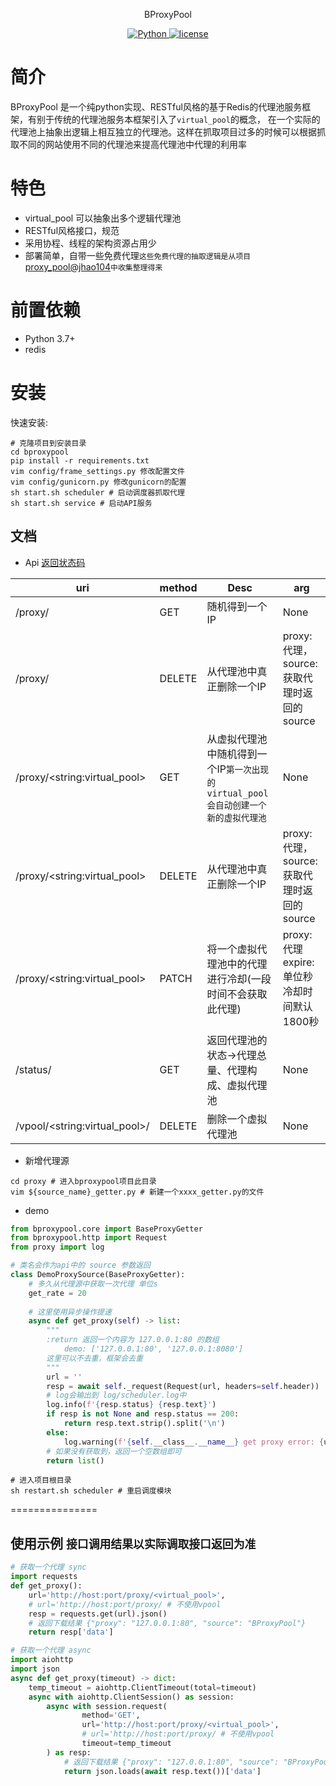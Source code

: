 <p align="center">
    BProxyPool
</p>
<p align="center">
  <a href="https://github.com/python">
    <img src="https://img.shields.io/badge/Python-3.7.4-brightgreen.svg" alt="Python">
  </a>
  <a href="https://github.com/littlebai3618/bproxypool/blob/master/LICENSE">
    <img src="https://img.shields.io/github/license/mashape/apistatus.svg" alt="license">
  </a>
</p>

简介
========

BProxyPool 是一个纯python实现、RESTful风格的基于Redis的代理池服务框架，有别于传统的代理池服务本框架引入了`virtual_pool`的概念，
在一个实际的代理池上抽象出逻辑上相互独立的代理池。这样在抓取项目过多的时候可以根据抓取不同的网站使用不同的代理池来提高代理池中代理的利用率

特色
========
* virtual_pool 可以抽象出多个逻辑代理池
* RESTful风格接口，规范
* 采用协程、线程的架构资源占用少
* 部署简单，自带一些免费代理`这些免费代理的抽取逻辑是从项目`[proxy_pool](https://github.com/jhao104/proxy_pool)[@jhao104](https://github.com/jhao104)`中收集整理得来`

前置依赖
============
* Python 3.7+
* redis

安装
=======

快速安装:

    # 克隆项目到安装目录
    cd bproxypool
    pip install -r requirements.txt
    vim config/frame_settings.py 修改配置文件
    vim config/gunicorn.py 修改gunicorn的配置
    sh start.sh scheduler # 启动调度器抓取代理
    sh start.sh service # 启动API服务


## 文档
* Api [返回状态码](./code.md)

| uri | method | Desc | arg|
| ----| ---- | ---- | ----|
| /proxy/ | GET | 随机得到一个IP | None |
| /proxy/ | DELETE | 从代理池中真正删除一个IP | proxy: 代理，source: 获取代理时返回的source|
| /proxy/\<string:virtual_pool> | GET | 从虚拟代理池中随机得到一个IP`第一次出现的virtual_pool会自动创建一个新的虚拟代理池` |None|
| /proxy/\<string:virtual_pool> | DELETE | 从代理池中真正删除一个IP |proxy: 代理，source: 获取代理时返回的source|
| /proxy/\<string:virtual_pool> | PATCH | 将一个虚拟代理池中的代理进行冷却(一段时间不会获取此代理)  |proxy: 代理 expire: 单位秒 冷却时间默认1800秒|
| /status/ | GET | 返回代理池的状态->代理总量、代理构成、虚拟代理池 | None |
| /vpool/\<string:virtual_pool>/ | DELETE | 删除一个虚拟代理池 | None |
* 新增代理源
```shell script
cd proxy # 进入bproxypool项目此目录
vim ${source_name}_getter.py # 新建一个xxxx_getter.py的文件
```
- demo
```python
from bproxypool.core import BaseProxyGetter
from bproxypool.http import Request
from proxy import log

# 类名会作为api中的 source 参数返回
class DemoProxySource(BaseProxyGetter):
    # 多久从代理源中获取一次代理 单位s
    get_rate = 20
    
    # 这里使用异步操作提速
    async def get_proxy(self) -> list:
        """
        :return 返回一个内容为 127.0.0.1:80 的数组
            demo: ['127.0.0.1:80', '127.0.0.1:8080']
        这里可以不去重，框架会去重
        """
        url = ''
        resp = await self._request(Request(url, headers=self.header))
        # log会输出到 log/scheduler.log中
        log.info(f'{resp.status} {resp.text}')
        if resp is not None and resp.status == 200:
            return resp.text.strip().split('\n')
        else:
            log.warning(f'{self.__class__.__name__} get proxy error: {url}')
        # 如果没有获取到，返回一个空数组即可
        return list()
```
```shell script
# 进入项目根目录
sh restart.sh scheduler # 重启调度模块
```

===============

## 使用示例 `接口调用结果以实际调取接口返回为准`
```python
# 获取一个代理 sync
import requests
def get_proxy():
    url='http://host:port/proxy/<virtual_pool>',
    # url='http://host:port/proxy/ # 不使用vpool
    resp = requests.get(url).json()
    # 返回下载结果 {"proxy": "127.0.0.1:80", "source": "BProxyPool"}
    return resp['data']
```
```python
# 获取一个代理 async
import aiohttp
import json
async def get_proxy(timeout) -> dict:
    temp_timeout = aiohttp.ClientTimeout(total=timeout)
    async with aiohttp.ClientSession() as session:
        async with session.request(
                method='GET',
                url='http://host:port/proxy/<virtual_pool>',
                # url='http://host:port/proxy/ # 不使用vpool
                timeout=temp_timeout
        ) as resp:
            # 返回下载结果 {"proxy": "127.0.0.1:80", "source": "BProxyPool"}
            return json.loads(await resp.text())['data']
```



